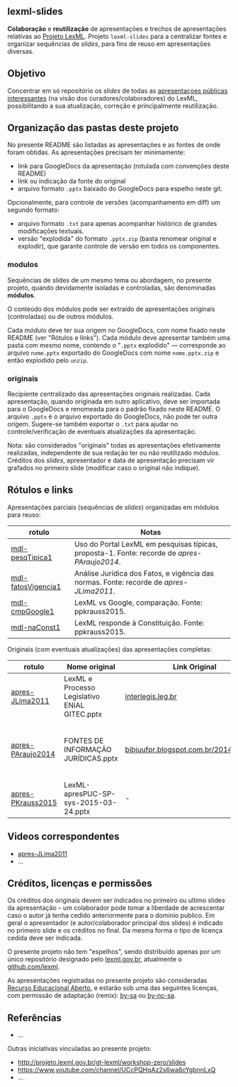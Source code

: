 lexml-slides
------------

**Colaboração** e **reutilização** de apresentações e trechos de apresentações relativas ao [Projeto LexML](http://projeto.lexml.gov.br/).
Projeto `lexml-slides` para a centralizar fontes e organizar sequências de *slides*, para fins de reuso em apresentações diversas.

## Objetivo ##
Concentrar em só repositório os *slides* de todas as [apresentaçoes públicas interessantes](http://educacaoaberta.org/wiki/index.php?title=Defini%C3%A7%C3%A3o) (na visão dos curadores/colaboradores) do LexML, possibilitando a sua atualização, correção e principalmente reutilização.

## Organização das pastas deste projeto ##
No presente README são listadas as apresentações e as fontes de onde foram obtidas.
As apresentações precisam ter minimamente:

 * link para GoogleDocs da apresentação (rotulada com convenções deste README)
 * link ou indicação da fonte do original
 * arquivo formato `.pptx` baixado do GoogleDocs para espelho neste git.

Opcionalmente, para controle de versões (acompanhamento em diff) um segundo formato: 
 * arquivo formato `.txt` para apenas acompanhar histórico de grandes modificações textuais.
 * versão "explodida" do formato `.pptx.zip` (basta renomear original e explodir), que garante controle de versão em todos os componentes.

### modulos ###
Sequências de slides de um mesmo tema ou abordagem, no presente projeto, quando devidamente isoladas e controladas, são denominadas **módulos**.

O conteúdo dos módulos pode ser extraído de apresentações originais (controladas) ou de outros módulos.

Cada *módulo* deve ter sua origem no GoogleDocs, com nome fixado neste README (ver "Rótulos e links"). Cada módulo deve apresentar também uma pasta com mesmo nome, contendo o "`.pptx` explodido" &mdash; corresponde ao arquivo `nome.pptx` exportado do GoogleDocs com nome `nome.pptx.zip` e então explodido pelo `unzip`.

### originais ###
Recipiente centralizado das apresentações originais realizadas. Cada apresentação, quando originada em outro aplicativo, deve ser importada para o GoogleDocs e renomeada para o padrão fixado neste README. O arquivo `.pptx` é o arquivo exportado do GoogleDocs, não pode ter outra origem. Sugere-se também exportar o `.txt` para ajudar no controle/verificação de eventuais atualizações da apresentação.

Nota: são considerados "originais" todas as apresentações efetivamente realizadas, independente de sua redação ter ou não reutilizado módulos. Créditos dos *slides*, apresentador e data de apresentação precisam vir grafados no primeiro slide (modificar caso o original não indique).

## Rótulos e links ##

Apresentações parciais (sequências de *slides*) organizadas em módulos para reuso:

|rotulo|Notas|
|---|---|
|[mdl-pesqTipica1](https://docs.google.com/presentation/d/1OC9JlEfIbGNr1VfbMTnrg6pE7_feD2t89QS2pVoH8GU/)|Uso do Portal LexML em pesquisas típicas, proposta-1. Fonte: recorde de *apres-PAraujo2014*.|
|[mdl-fatosVigencia1](https://docs.google.com/presentation/d/10lu5MAzsZMjFrLVy4Z2c3wWE7s_qAG-8fN8Wa5s6re4/)|Análise Jurídica dos Fatos, e vigência das normas.  Fonte: recorde de *apres-JLima2011*. |
|[mdl-cmpGoogle1](https://docs.google.com/presentation/d/10abTfZinIBwEas4OWXc1r1ud0cpFXlAjuAeyCVksBcs/)|LexML vs Google, comparação. Fonte: ppkrauss2015.|
|[mdl-naConst1](https://docs.google.com/presentation/d/19pRX_X1ffPupFtQAnKT0TIa-IG-wxrmu3E1MUI_zz6c/)|LexML responde à Constituição. Fonte: ppkrauss2015.|

Originais (com eventuais atualizações) das apresentações completas:

|rotulo|Nome original|Link Original|Notas|
|---|---|---|---|
|[apres-JLima2011](https://docs.google.com/presentation/d/1-t7cnK_BACAWB02gk_gr8pSuMpbt8A1LNfuInB_USMI/)|LexML e Processo Legislativo ENIAL GITEC.pptx | [interlegis.leg.br](https://colab.interlegis.leg.br/raw-attachment/wiki/IIIEncontroGitec/LexML%20e%20Processo%20Legislativo%20ENIAL%20GITEC.ppt)|[by-sa](https://creativecommons.org/licenses/by-sa/4.0/)|
|[apres-PAraujo2014](https://docs.google.com/presentation/d/13s7ZVK7U8-1tYL3GOZlzfaZaHTWCfrfnFPq8UbJzCbo/)|FONTES DE INFORMAÇÃO JURÍDICAS.pptx|[bibjuufpr.blogspot.com.br/2014/02/lexml](http://bibjuufpr.blogspot.com.br/2014/02/lexml-rede-de-informacao-legislativa-e.html)|<small>Material cedido por e-mail (em 2015-03-03 e 2015-03-12), permissão [by-nc-sa](https://creativecommons.org/licenses/by-nc-sa/4.0/).|
|[apres-PKrauss2015](https://docs.google.com/presentation/d/1qxuGx6ROwWAgEAtOQ0PYgzSUabYy22j2a5Kn4-Zh4h0/)|LexML-apresPUC-SP-sys-2015-03-24.pptx|-|Permissão [by-sa](https://creativecommons.org/licenses/by-sa/4.0/).|


## Videos correspondentes ##

 * [apres-JLima2011](https://www.youtube.com/watch?v=AgHZd4LX9gg)
 * ...

## Créditos, licenças e permissões ##

Os créditos dos originais devem ser indicados no primeiro ou ultimo slides da apresentação &ndash; um colaborador pode tomar a liberdade de acrescentar caso o autor já tenha cedido anteriormente para o dominio publico. Em geral o apresentador (e autor/colaborador principal dos slides) é indicado no primeiro slide e os créditos no final. Da mesma forma o tipo de licença cedida deve ser indicada.

O presente projeto não tem "espelhos", sendo distribuído apenas por um único repositório designado pelo [lexml.gov.br](http://www.lexml.gov.br), atualmente o [github.com/lexml](https://github.com/lexml).

As apresentações registradas no presente projeto são consideradas [Recurso Educacional Aberto](http://educacaoaberta.org/wiki/index.php?title=Defini%C3%A7%C3%A3o), e estarão sob uma das seguintes licenças, com permissão de adaptação (remix): [by-sa](https://creativecommons.org/licenses/by-sa/4.0/) ou [by-nc-sa](https://creativecommons.org/licenses/by-nc-sa/4.0/).

## Referências ##

 * ...

Outras iniciativas vinculadas ao presente projeto:

 * http://projeto.lexml.gov.br/gt-lexml/workshop-zero/slides 
 * https://www.youtube.com/channel/UCcPQHqAz2s6wa6cYgbnnLxQ
 * ...

